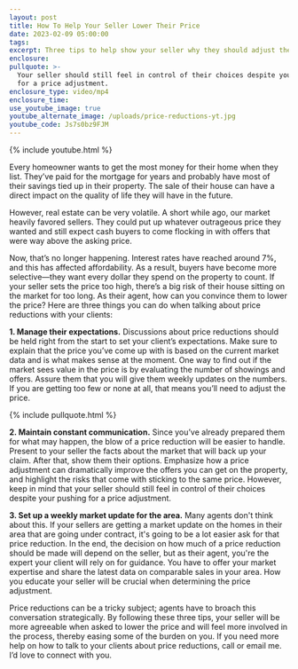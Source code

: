 ```yaml
---
layout: post
title: How To Help Your Seller Lower Their Price
date: 2023-02-09 05:00:00
tags:
excerpt: Three tips to help show your seller why they should adjust their price.
enclosure:
pullquote: >-
  Your seller should still feel in control of their choices despite you pushing
  for a price adjustment.
enclosure_type: video/mp4
enclosure_time:
use_youtube_image: true
youtube_alternate_image: /uploads/price-reductions-yt.jpg
youtube_code: Js7s0bz9FJM
---
```

{% include youtube.html %}

Every homeowner wants to get the most money for their home when they list. They’ve paid for the mortgage for years and probably have most of their savings tied up in their property. The sale of their house can have a direct impact on the quality of life they will have in the future.&nbsp;

However, real estate can be very volatile. A short while ago, our market heavily favored sellers. They could put up whatever outrageous price they wanted and still expect cash buyers to come flocking in with offers that were way above the asking price.&nbsp;

Now, that’s no longer happening. Interest rates have reached around 7%, and this has affected affordability. As a result, buyers have become more selective—they want every dollar they spend on the property to count. If your seller sets the price too high, there’s a big risk of their house sitting on the market for too long. As their agent, how can you convince them to lower the price? Here are three things you can do when talking about price reductions with your clients:

**1\. Manage their expectations.** Discussions about price reductions should be held right from the start to set your client’s expectations. Make sure to explain that the price you’ve come up with is based on the current market data and is what makes sense at the moment. One way to find out if the market sees value in the price is by evaluating the number of showings and offers. Assure them that you will give them weekly updates on the numbers. If you are getting too few or none at all, that means you’ll need to adjust the price.

{% include pullquote.html %}

**2\. Maintain constant communication.** Since you’ve already prepared them for what may happen, the blow of a price reduction will be easier to handle. Present to your seller the facts about the market that will back up your claim. After that, show them their options. Emphasize how a price adjustment can dramatically improve the offers you can get on the property, and highlight the risks that come with sticking to the same price. However, keep in mind that your seller should still feel in control of their choices despite your pushing for a price adjustment.

**3\. Set up a weekly market update for the area.** Many agents don't think about this. If your sellers are getting a market update on the homes in their area that are going under contract, it's going to be a lot easier ask for that price reduction. In the end, the decision on how much of a price reduction should be made will depend on the seller, but as their agent, you're the expert your client will rely on for guidance. You have to offer your market expertise and share the latest data on comparable sales in your area. How you educate your seller will be crucial when determining the price adjustment.&nbsp;

Price reductions can be a tricky subject; agents have to broach this conversation strategically. By following these three tips, your seller will be more agreeable when asked to lower the price and will feel more involved in the process, thereby easing some of the burden on you. If you need more help on how to talk to your clients about price reductions, call or email me. I’d love to connect with you.